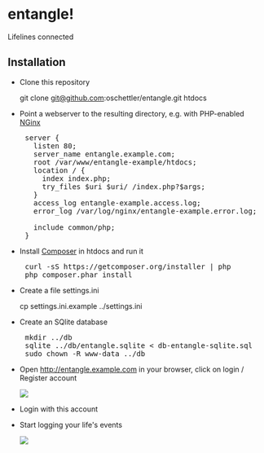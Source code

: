 # entangle!

Lifelines connected

## Installation

* Clone this repository

    git clone git@github.com:oschettler/entangle.git htdocs

* Point a webserver to the resulting directory, e.g. with PHP-enabled [NGinx](http://nginx.org/)

<pre>
    server {
      listen 80;
      server_name entangle.example.com;
      root /var/www/entangle-example/htdocs;
      location / {
        index index.php;
        try_files $uri $uri/ /index.php?$args;
      }
      access_log entangle-example.access.log;
      error_log /var/log/nginx/entangle-example.error.log;

      include common/php;
    }
</pre>

* Install [Composer](https://getcomposer.org) in htdocs and run it

<pre>
    curl -sS https://getcomposer.org/installer | php
    php composer.phar install
</pre>

* Create a file settings.ini

    cp settings.ini.example ../settings.ini

* Create an SQlite database

<pre>
    mkdir ../db 
    sqlite ../db/entangle.sqlite &lt; db-entangle-sqlite.sql
    sudo chown -R www-data ../db
</pre>

* Open http://entangle.example.com in your browser, click on login / Register account

    <img src="https://www.evernote.com/shard/s1/sh/1b17f1ea-9312-4b30-a043-803f742e12a6/5bfd83b11d86604d9d4a841551a057df/deep/0/entangle!----Register-account.png">

* Login with this account

* Start logging your life's events

    <img src="https://www.evernote.com/shard/s1/sh/3be0f356-03c3-4dba-9cc0-d7d98f2e5133/6290fac600959fd7111edef8492ef3b7/deep/0/entangle!----Start.png">


